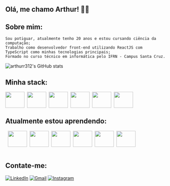 
## Olá, me chamo Arthur! ✌🏼

## Sobre mim:
    Sou potiguar, atualmente tenho 20 anos e estou cursando ciência da computação;
    Trabalho como desenvolvedor front-end utilizando ReactJS com TypeScript como minhas tecnologias principais;
    Formado no curso técnico em informática pelo IFRN - Campus Santa Cruz.


![arthurr312's GitHub stats](https://github-readme-stats.vercel.app/api?username=arthurr312&show_icons=true&theme=tokyonight)

## Minha stack:

<div style="display: flex; gap: 8px; align-items: center; flex-wrap:wrap;">
    <img height="50" width="60" src="https://cdn.jsdelivr.net/gh/devicons/devicon/icons/html5/html5-plain.svg" />
    <img height="50" width="60" src="https://cdn.jsdelivr.net/gh/devicons/devicon/icons/css3/css3-plain.svg" />
    <img height="50" width="60" src="https://cdn.jsdelivr.net/gh/devicons/devicon/icons/javascript/javascript-plain.svg" />
    <img height="50" width="60" src="https://cdn.jsdelivr.net/gh/devicons/devicon/icons/typescript/typescript-plain.svg" />  
    <img height="50" width="60" src="https://cdn.jsdelivr.net/gh/devicons/devicon/icons/react/react-original.svg" />
    <img height="50" width="60" src="https://cdn.jsdelivr.net/gh/devicons/devicon/icons/tailwindcss/tailwindcss-plain.svg" />
</div>

## Atualmente estou aprendendo:

<div style="display: flex; gap: 8px; align-items: center; flex-wrap:wrap;"><br>
  <img height="50" width="60" src="https://cdn.jsdelivr.net/gh/devicons/devicon/icons/postgresql/postgresql-plain.svg" />
  <img height="50" width="60" src="https://cdn.jsdelivr.net/gh/devicons/devicon/icons/nodejs/nodejs-plain-wordmark.svg" />
  <img height="50" width="60" src="https://cdn.jsdelivr.net/gh/devicons/devicon/icons/java/java-original.svg" />
  <img height="50" width="60" src="https://cdn.jsdelivr.net/gh/devicons/devicon/icons/express/express-original-wordmark.svg" />
  <img height="50" width="60" src="https://cdn.jsdelivr.net/gh/devicons/devicon/icons/nextjs/nextjs-original-wordmark.svg" />
  <img height="50" width="60" src="https://cdn.jsdelivr.net/gh/devicons/devicon/icons/storybook/storybook-original-wordmark.svg" />
</div>
<br>

## Contate-me:

[![LinkedIn](https://img.shields.io/badge/LinkedIn-0077B5?style=for-the-badge&logo=linkedin&logoColor=white)](https://www.linkedin.com/in/arthur-silva-794133205/)
[![Gmail](https://img.shields.io/badge/Gmail-D14836?style=for-the-badge&logo=gmail&logoColor=white)](mailto:arthur10.silva312@gmail.com)
[![Instagram](https://img.shields.io/badge/Instagram-E4405F?style=for-the-badge&logo=instagram&logoColor=white)](https://www.instagram.com/arthur.avlis/)
